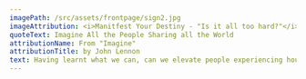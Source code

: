 ```yaml
---
imagePath: /src/assets/frontpage/sign2.jpg
imageAttribution: <i>Manitfest Your Destiny - "Is it all too hard?"</i> By Alex Proimos - <a href="https://creativecommons.org/licenses/by-sa/2.0/deed.en" class="text-blue-500 underline" >CC BY 2.0</a>
quoteText: Imagine All the People Sharing all the World
attributionName: From "Imagine"
attributionTitle: by John Lennon
text: Having learnt what we can, can we elevate people experiencing houselessness on our list of priorities? If we did, where would that lead us? Would we take the time to write to our elected representatives on the municipal, provincial, and federal levels to let them know our concerns? Perhaps participate in a peaceful demonstration? Promote understanding? Show compassion? Volunteer? Give? Support a fundraiser? What if we all did just a little? This is the question that gave birth to the "Autumn Song Concert and Art Auction". It has grown from that question to an idea to a scheduled event. It's come this far because so many musicians,	artists, and vollunteers have stepped up to make it happen. Now we need you to help bring it home. Come join us	on October 4th. Enjoy the music, bid on art, show your support, and be a part of the solution.
---
```



